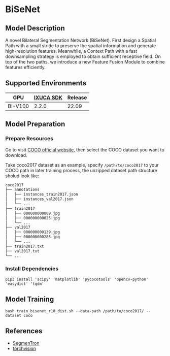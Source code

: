 # BiSeNet

## Model Description

A novel Bilateral Segmentation Network (BiSeNet). First design a Spatial Path with a small stride to preserve the
spatial information and generate high-resolution features. Meanwhile, a Context Path with a fast downsampling strategy
is employed to obtain sufficient receptive field. On top of the two paths, we introduce a new Feature Fusion Module to
combine features efficiently.

## Supported Environments

| GPU    | [IXUCA SDK](https://gitee.com/deep-spark/deepspark#%E5%A4%A9%E6%95%B0%E6%99%BA%E7%AE%97%E8%BD%AF%E4%BB%B6%E6%A0%88-ixuca) | Release |
|--------|-----------|---------|
| BI-V100 | 2.2.0     |  22.09  |

## Model Preparation

### Prepare Resources

Go to visit [COCO official website](https://cocodataset.org/#download), then select the COCO dataset you want to download.

Take coco2017 dataset as an example, specify `/path/to/coco2017` to your COCO path in later training process, the unzipped dataset path structure sholud look like:

```bash
coco2017
├── annotations
│   ├── instances_train2017.json
│   ├── instances_val2017.json
│   └── ...
├── train2017
│   ├── 000000000009.jpg
│   ├── 000000000025.jpg
│   └── ...
├── val2017
│   ├── 000000000139.jpg
│   ├── 000000000285.jpg
│   └── ...
├── train2017.txt
├── val2017.txt
└── ...
```

### Install Dependencies

```shell
pip3 install 'scipy' 'matplotlib' 'pycocotools' 'opencv-python' 'easydict' 'tqdm'
```

## Model Training

```shell
bash train_bisenet_r18_dist.sh --data-path /path/to/coco2017/ --dataset coco
```

## References

- [SegmenTron](https://github.com/LikeLy-Journey/SegmenTron)
- [torchvision](../../torchvision/pytorch/README.md)
